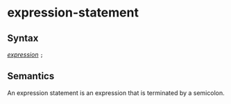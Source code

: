 # expression-statement

## Syntax

[_expression_](expression.md) `;`

## Semantics
An expression statement is an expression that is terminated by a semicolon.
